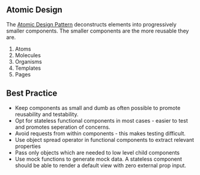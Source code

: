 ## Atomic Design

The [Atomic Design Pattern](http://bradfrost.com/blog/post/atomic-web-design/) deconstructs elements into progressively smaller components. The smaller components are the more reusable they are.

1. Atoms
2. Molecules
3. Organisms
4. Templates
5. Pages

## Best Practice

- Keep components as small and dumb as often possible to promote reusability and testability.
- Opt for stateless functional components in most cases - easier to test and promotes seperation of concerns.
- Avoid requests from within components - this makes testing difficult.
- Use object spread operator in functional components to extract relevant properties
- Pass only objects which are needed to low level child components
- Use mock functions to generate mock data. A stateless component should be able to render a default view with zero external prop input.

